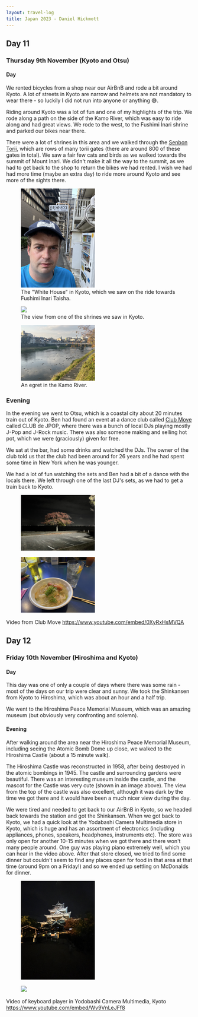 ```yaml
---
layout: travel-log
title: Japan 2023 - Daniel Hickmott
---
```


## Day 11

### Thursday 9th November (Kyoto and Otsu)

#### Day 

We rented bicycles from a shop near our AirBnB and rode a bit around Kyoto.
A lot of streets in Kyoto are narrow and helmets are not mandatory to wear there - so luckily I did not run into anyone or anything 😅.

Riding around Kyoto was a lot of fun and one of my highlights of the trip.
We rode along a path on the side of the Kamo River, which was easy to ride along and had great views.
We rode to the west, to the Fushimi Inari shrine and parked our bikes near there.

There were a lot of shrines in this area and we walked through the [Senbon Torii](https://en.wikipedia.org/wiki/Fushimi_Inari-taisha#Senbon_Torii), which are rows of many torii gates (there are around 800 of these gates in total).
We saw a fair few cats and birds as we walked towards the summit of Mount Inari. 
We didn't make it all the way to the summit, as we had to get back to the shop to return the bikes we had rented.
I wish we had had more time (maybe an extra day) to ride more around Kyoto and see more of the sights there.

<figure>
    <img src="images/kyoto_white_house.jpg" style="max-width: 200px">
    <figcaption>The "White House" in Kyoto, which we saw on the ride towards Fushimi Inari Taisha.</figcaption>
</figure>

<figure>
    <img src="images/kyoto_temple_view.jpg" style="max-width: 200px">
    <figcaption>The view from one of the shrines we saw in Kyoto.</figcaption>
</figure>

<figure>
    <img src="images/kyoto_river_egret.jpg" style="max-width: 200px">
    <figcaption>An egret in the Kamo River.</figcaption>
</figure>

### Evening

In the evening we went to Otsu, which is a coastal city about 20 minutes train out of Kyoto.
Ben had found an event at a dance club called [Club Move](http://www.club-move.com/) called CLUB de JPOP, where there was a bunch of local DJs playing mostly J-Pop and J-Rock music.
There was also someone making and selling hot pot, which we were (graciously) given for free.

We sat at the bar, had some drinks and watched the DJs. 
The owner of the club told us that the club had been around for 26 years and he had spent some time in New York when he was younger.

We had a lot of fun watching the sets and Ben had a bit of a dance with the locals there.
We left through one of the last DJ's sets, as we had to get a train back to Kyoto.

<figure>
    <img src="images/otsu_tree_dark.jpg" style="max-width: 200px">
    <figcaption></figcaption>
</figure>

<figure>
    <img src="images/otsu_hot_pot.jpg" style="max-width: 200px">
    <figcaption></figcaption>
</figure>

Video from Club Move
https://www.youtube.com/embed/0XyRxHsMVQA

## Day 12

### Friday 10th November (Hiroshima and Kyoto)

#### Day

This day was one of only a couple of days where there was some rain - most of the days on our trip were clear and sunny.
We took the Shinkansen from Kyoto to Hiroshima, which was about an hour and a half trip.

We went to the Hiroshima Peace Memorial Museum, which was an amazing museum (but obviously very confronting and solemn).

#### Evening

After walking around the area near the Hiroshima Peace Memorial Museum, including seeing the Atomic Bomb Dome up close, we walked to the Hiroshima Castle (about a 15 minute walk).

The Hiroshima Castle was reconstructed in 1958, after being destroyed in the atomic bombings in 1945. 
The castle and surrounding gardens were beautiful.
There was an interesting museum inside the castle, and the mascot for the Castle was very cute (shown in an image above).
The view from the top of the castle was also excellent, although it was dark by the time we got there and it would have been a much nicer view during the day.

We were tired and needed to get back to our AirBnB in Kyoto, so we headed back towards the station and got the Shinkansen.
When we got back to Kyoto, we had a quick look at the Yodabashi Camera Multimedia store in Kyoto, which is huge and has an assortment of electronics (including appliances, phones, speakers, headphones, instruments etc).
The store was only open for another 10-15 minutes when we got there and there won't many people around.
One guy was playing piano extremely well, which you can hear in the video above.
After that store closed, we tried to find some dinner but couldn't seem to find any places open for food in that area at that time (around 9pm on a Friday!) and so we ended up settling on McDonalds for dinner.

<figure>
    <img src="images/hiroshima_castle_dark.jpg" style="max-width: 200px">
    <figcaption></figcaption>
</figure>

<figure>
    <img src="images/hiroshima_castle_mascot.jpg" style="max-width: 200px">
    <figcaption></figcaption>
</figure>

Video of keyboard player in Yodobashi Camera Multimedia, Kyoto
https://www.youtube.com/embed/Wv9VnLeJFf8
